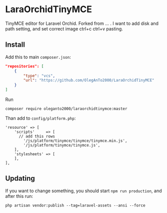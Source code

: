 # LaraOrchidTinyMCE

TinyMCE editor for Laravel Orchid. Forked from ... . I want to add disk and path setting, and set correct image ctrl+c ctrl+v pasting. 

## Install

Add this to main `composer.json`:

```json
"repositories": [
    {
        "type": "vcs",
        "url": "https://github.com/OlegAnTo2000/LaraOrchidTinyMCE"
    }
]
```

Run 

```
composer require oleganto2000/laraorchidtinymce:master
```

Than add to `config/platform.php`:

```
'resource' => [
    'scripts'     => [
      // add this rows
        '/js/platform/tinymce/tinymce/tinymce.min.js',
        '/js/platform/tinymce/tinymce.js',
    ],
    'stylesheets' => [
    ],
],
```

## Updating

If you want to change something, you should start `npm run production`, and after this run:

```
php artisan vendor:publish --tag=laravel-assets --ansi --force
```


